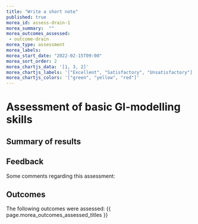```yaml
---
title: "Write a short note"
published: true
morea_id: assess-drain-1
morea_summary:  ""
morea_outcomes_assessed:
 - outcome-drain
morea_type: assessment
morea_labels:
morea_start_date: "2022-02-15T09:00"
morea_sort_order: 2
morea_chartjs_data: '[1, 3, 2]'
morea_chartjs_labels: '["Excellent", "Satisfactory", "Unsatisfactory"]'
morea_chartjs_colors: '["green", "yellow", "red"]'
---
```

# Assessment of basic GI-modelling skills

## Summary of results



## Feedback

Some comments regarding this assessment:

## Outcomes

The following outcomes were assessed: {{ page.morea_outcomes_assessed_titles }}


